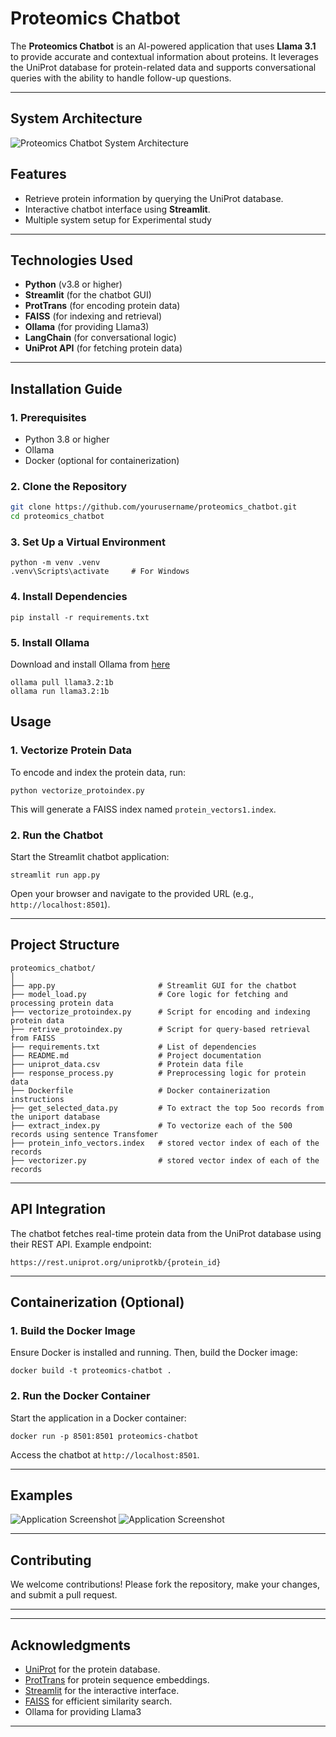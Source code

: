 
# **Proteomics Chatbot**

The **Proteomics Chatbot** is an AI-powered application that uses **Llama 3.1** to provide accurate and contextual information about proteins. It leverages the UniProt database for protein-related data and supports conversational queries with the ability to handle follow-up questions. 

---
## **System Architecture**
![Proteomics Chatbot System Architecture](assets/images/system_architecture.png "Proteomics Chatbot System Architecture")
## **Features**
- Retrieve protein information by querying the UniProt database.
- Interactive chatbot interface using **Streamlit**.
- Multiple system setup for Experimental study
---

## **Technologies Used**
- **Python** (v3.8 or higher)
- **Streamlit** (for the chatbot GUI)
- **ProtTrans** (for encoding protein data)
- **FAISS** (for indexing and retrieval)
- **Ollama** (for providing Llama3)
- **LangChain** (for conversational logic)
- **UniProt API** (for fetching protein data)

---

## **Installation Guide**

### **1. Prerequisites**
- Python 3.8 or higher
- Ollama
- Docker (optional for containerization)

### **2. Clone the Repository**
```bash
git clone https://github.com/yourusername/proteomics_chatbot.git
cd proteomics_chatbot
```

### **3. Set Up a Virtual Environment**
```
python -m venv .venv
.venv\Scripts\activate     # For Windows
```

### **4. Install Dependencies**
```
pip install -r requirements.txt
```
### **5. Install Ollama**
Download and install Ollama from [here](https://ollama.com/download)
```
ollama pull llama3.2:1b
ollama run llama3.2:1b
```
## **Usage**

### **1. Vectorize Protein Data**
To encode and index the protein data, run:
```
python vectorize_protoindex.py
```
This will generate a FAISS index named `protein_vectors1.index`.

### **2. Run the Chatbot**
Start the Streamlit chatbot application:
```
streamlit run app.py
```
Open your browser and navigate to the provided URL (e.g., `http://localhost:8501`).

---

## **Project Structure**
```
proteomics_chatbot/
│
├── app.py                       # Streamlit GUI for the chatbot
├── model_load.py                # Core logic for fetching and processing protein data
├── vectorize_protoindex.py      # Script for encoding and indexing protein data
├── retrive_protoindex.py        # Script for query-based retrieval from FAISS
├── requirements.txt             # List of dependencies
├── README.md                    # Project documentation
├── uniprot_data.csv             # Protein data file
├── response_process.py          # Preprocessing logic for protein data
├── Dockerfile                   # Docker containerization instructions
├── get_selected_data.py         # To extract the top 5oo records from the uniport database
├── extract_index.py             # To vectorize each of the 500 records using sentence Transfomer
├── protein_info_vectors.index   # stored vector index of each of the records
├── vectorizer.py                # stored vector index of each of the records
```

---

## **API Integration**
The chatbot fetches real-time protein data from the UniProt database using their REST API. Example endpoint:
```plaintext
https://rest.uniprot.org/uniprotkb/{protein_id}
```

---

## **Containerization (Optional)**

### **1. Build the Docker Image**
Ensure Docker is installed and running. Then, build the Docker image:
```
docker build -t proteomics-chatbot .
```

### **2. Run the Docker Container**
Start the application in a Docker container:
```
docker run -p 8501:8501 proteomics-chatbot
```

Access the chatbot at `http://localhost:8501`.

---

## **Examples**
![Application Screenshot](assets/images/chatSS1.png "Application Screenshot")
![Application Screenshot](assets/images/chatSS2.png "Application Screenshot")

---

## **Contributing**
We welcome contributions! Please fork the repository, make your changes, and submit a pull request.

---


---

## **Acknowledgments**
- [UniProt](https://www.uniprot.org/) for the protein database.
- [ProtTrans](https://github.com/agemagician/ProtTrans) for protein sequence embeddings.
- [Streamlit](https://streamlit.io/) for the interactive interface.
- [FAISS](https://github.com/facebookresearch/faiss) for efficient similarity search.
- Ollama for providing Llama3

---

